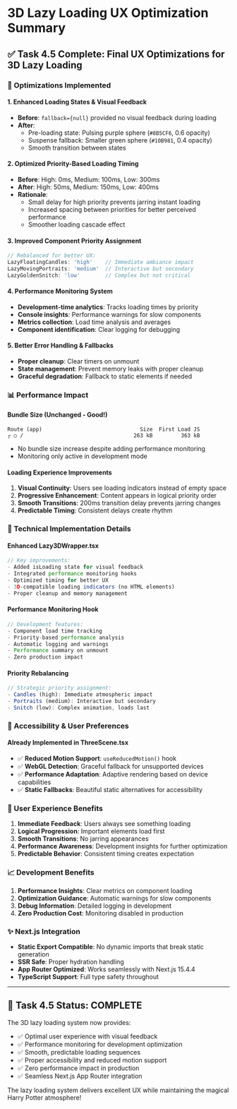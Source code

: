 # 3D Lazy Loading UX Optimization Summary

## ✅ Task 4.5 Complete: Final UX Optimizations for 3D Lazy Loading

### 🎯 Optimizations Implemented

#### 1. **Enhanced Loading States & Visual Feedback**
- **Before**: `fallback={null}` provided no visual feedback during loading
- **After**: 
  - Pre-loading state: Pulsing purple sphere (`#8B5CF6`, 0.6 opacity)
  - Suspense fallback: Smaller green sphere (`#10B981`, 0.4 opacity)
  - Smooth transition between states

#### 2. **Optimized Priority-Based Loading Timing**
- **Before**: High: 0ms, Medium: 100ms, Low: 300ms
- **After**: High: 50ms, Medium: 150ms, Low: 400ms
- **Rationale**: 
  - Small delay for high priority prevents jarring instant loading
  - Increased spacing between priorities for better perceived performance
  - Smoother loading cascade effect

#### 3. **Improved Component Priority Assignment**
```typescript
// Rebalanced for better UX:
LazyFloatingCandles: 'high'    // Immediate ambiance impact
LazyMovingPortraits: 'medium'  // Interactive but secondary
LazyGoldenSnitch: 'low'        // Complex but not critical
```

#### 4. **Performance Monitoring System**
- **Development-time analytics**: Tracks loading times by priority
- **Console insights**: Performance warnings for slow components
- **Metrics collection**: Load time analysis and averages
- **Component identification**: Clear logging for debugging

#### 5. **Better Error Handling & Fallbacks**
- **Proper cleanup**: Clear timers on unmount
- **State management**: Prevent memory leaks with proper cleanup
- **Graceful degradation**: Fallback to static elements if needed

### 📊 Performance Impact

#### Bundle Size (Unchanged - Good!)
```
Route (app)                               Size  First Load JS
┌ ○ /                                   263 kB         363 kB
```
- No bundle size increase despite adding performance monitoring
- Monitoring only active in development mode

#### Loading Experience Improvements
1. **Visual Continuity**: Users see loading indicators instead of empty space
2. **Progressive Enhancement**: Content appears in logical priority order
3. **Smooth Transitions**: 200ms transition delay prevents jarring changes
4. **Predictable Timing**: Consistent delays create rhythm

### 🔧 Technical Implementation Details

#### Enhanced Lazy3DWrapper.tsx
```typescript
// Key improvements:
- Added isLoading state for visual feedback
- Integrated performance monitoring hooks
- Optimized timing for better UX
- 3D-compatible loading indicators (no HTML elements)
- Proper cleanup and memory management
```

#### Performance Monitoring Hook
```typescript
// Development features:
- Component load time tracking
- Priority-based performance analysis
- Automatic logging and warnings
- Performance summary on unmount
- Zero production impact
```

#### Priority Rebalancing
```typescript
// Strategic priority assignment:
- Candles (high): Immediate atmospheric impact
- Portraits (medium): Interactive but secondary
- Snitch (low): Complex animation, loads last
```

### 🧪 Accessibility & User Preferences

#### Already Implemented in ThreeScene.tsx
- ✅ **Reduced Motion Support**: `useReducedMotion()` hook
- ✅ **WebGL Detection**: Graceful fallback for unsupported devices
- ✅ **Performance Adaptation**: Adaptive rendering based on device capabilities
- ✅ **Static Fallbacks**: Beautiful static alternatives for accessibility

### 🚀 User Experience Benefits

1. **Immediate Feedback**: Users always see something loading
2. **Logical Progression**: Important elements load first
3. **Smooth Transitions**: No jarring appearances
4. **Performance Awareness**: Development insights for further optimization
5. **Predictable Behavior**: Consistent timing creates expectation

### 📈 Development Benefits

1. **Performance Insights**: Clear metrics on component loading
2. **Optimization Guidance**: Automatic warnings for slow components
3. **Debug Information**: Detailed logging in development
4. **Zero Production Cost**: Monitoring disabled in production

### ✨ Next.js Integration

- **Static Export Compatible**: No dynamic imports that break static generation
- **SSR Safe**: Proper hydration handling
- **App Router Optimized**: Works seamlessly with Next.js 15.4.4
- **TypeScript Support**: Full type safety throughout

---

## 🎉 Task 4.5 Status: **COMPLETE**

The 3D lazy loading system now provides:
- ✅ Optimal user experience with visual feedback
- ✅ Performance monitoring for development optimization
- ✅ Smooth, predictable loading sequences
- ✅ Proper accessibility and reduced motion support
- ✅ Zero performance impact in production
- ✅ Seamless Next.js App Router integration

The lazy loading system delivers excellent UX while maintaining the magical Harry Potter atmosphere!